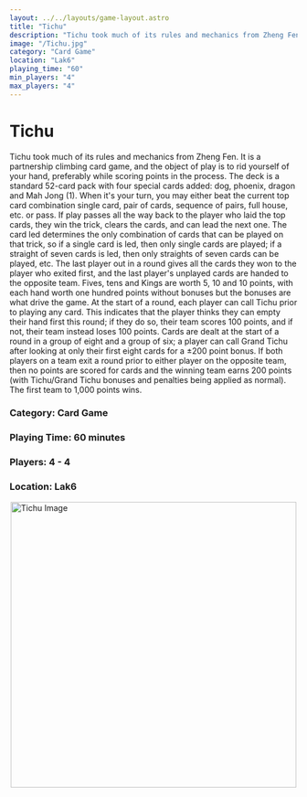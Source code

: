 ```yaml
---
layout: ../../layouts/game-layout.astro
title: "Tichu"
description: "Tichu took much of its rules and mechanics from Zheng Fen."
image: "/Tichu.jpg"
category: "Card Game"
location: "Lak6"
playing_time: "60"
min_players: "4"
max_players: "4"
---
```

# Tichu

Tichu took much of its rules and mechanics from Zheng Fen. It is a partnership climbing card game, and the object of play is to rid yourself of your hand, preferably while scoring points in the process.  The deck is a standard 52-card pack with four special cards added: dog, phoenix, dragon and Mah Jong (1). When it's your turn, you may either beat the current top card combination   single card, pair of cards, sequence of pairs, full house, etc.   or pass. If play passes all the way back to the player who laid the top cards, they win the trick, clears the cards, and can lead the next one. The card led determines the only combination of cards that can be played on that trick, so if a single card is led, then only single cards are played; if a straight of seven cards is led, then only straights of seven cards can be played, etc.  The last player out in a round gives all the cards they won to the player who exited first, and the last player's unplayed cards are handed to the opposite team. Fives, tens and Kings are worth 5, 10 and 10 points, with each hand worth one hundred points without bonuses   but the bonuses are what drive the game. At the start of a round, each player can call  Tichu  prior to playing any card. This indicates that the player thinks they can empty their hand first this round; if they do so, their team scores 100 points, and if not, their team instead loses 100 points. Cards are dealt at the start of a round in a group of eight and a group of six; a player can call  Grand Tichu  after looking at only their first eight cards for a &plusmn;200 point bonus. If both players on a team exit a round prior to either player on the opposite team, then no points are scored for cards and the winning team earns 200 points (with Tichu/Grand Tichu bonuses and penalties being applied as normal).  The first team to 1,000 points wins.  

### Category: Card Game

### Playing Time: 60 minutes

### Players: 4 - 4

### Location: Lak6

<img src="/Tichu.jpg" alt="Tichu Image" width="500" style="display: block; margin: 0 auto">

    